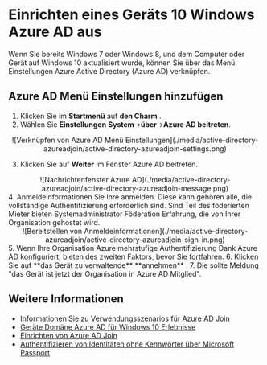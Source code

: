 <properties
    pageTitle="Einrichten eines Geräts 10 Windows Azure AD aus | Microsoft Azure"
    description="Erläutert, wie Benutzer in Azure AD im Menü Einstellungen beitreten können."
    services="active-directory"
    documentationCenter=""
    authors="femila"
    manager="swadhwa"
    editor=""
    tags="azure-classic-portal"/>

<tags
    ms.service="active-directory"
    ms.workload="identity"
    ms.tgt_pltfrm="na"
    ms.devlang="na"
    ms.topic="article"
    ms.date="09/27/2016"
    ms.author="femila"/>

# <a name="set-up-a-windows-10-device-with-azure-ad-from-settings"></a>Einrichten eines Geräts 10 Windows Azure AD aus
Wenn Sie bereits Windows 7 oder Windows 8, und dem Computer oder Gerät auf Windows 10 aktualisiert wurde, können Sie über das Menü Einstellungen Azure Active Directory (Azure AD) verknüpfen.

## <a name="to-join-to-azure-ad-from-the-settings-menu"></a>Azure AD Menü Einstellungen hinzufügen


1. Klicken Sie im **Startmenü** auf **den Charm** .
2. Wählen Sie **Einstellungen** **System**->**über**->**Azure AD beitreten**.
<center>
![Verknüpfen von Azure AD Menü Einstellungen](./media/active-directory-azureadjoin/active-directory-azureadjoin-settings.png)</center>

3. Klicken Sie auf **Weiter** im Fenster Azure AD beitreten.
<center>
![Nachrichtenfenster Azure AD](./media/active-directory-azureadjoin/active-directory-azureadjoin-message.png)</center>
4. Anmeldeinformationen Sie Ihre anmelden. Diese kann gehören alle, die vollständige Authentifizierung erforderlich sind. Sind Teil des föderierten Mieter bieten Systemadministrator Föderation Erfahrung, die von Ihrer Organisation gehostet wird.
<center>
![Bereitstellen von Anmeldeinformationen](./media/active-directory-azureadjoin/active-directory-azureadjoin-sign-in.png)</center>
5. Wenn Ihre Organisation Azure mehrstufige Authentifizierung Dank Azure AD konfiguriert, bieten des zweiten Faktors, bevor Sie fortfahren.
6. Klicken Sie auf **das Gerät zu verwaltende** **annehmen** .
7. Die sollte Meldung "das Gerät ist jetzt der Organisation in Azure AD Mitglied".


## <a name="additional-information"></a>Weitere Informationen
* [Informationen Sie zu Verwendungsszenarios für Azure AD Join](active-directory-azureadjoin-deployment-aadjoindirect.md)
* [Geräte Domäne Azure AD für Windows 10 Erlebnisse](active-directory-azureadjoin-devices-group-policy.md)
* [Einrichten von Azure AD Join](active-directory-azureadjoin-setup.md)
* [Authentifizieren von Identitäten ohne Kennwörter über Microsoft Passport](active-directory-azureadjoin-passport.md)
